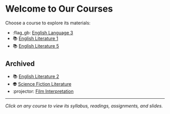 # Welcome to Our Courses

Choose a course to explore its materials:

- :flag_gb: [English Language 3](eng3/index.md)
- :books: [English Literature 1](lit1/index.md)
- :books: [English Literature 5](lit5/index.md)

## Archived

- :books: [English Literature 2](archived/lit2/index.md)
- :alien: [Science Fiction Literature](archived/sf/index.md)
- :projector: [Film Interpretation](archived/film/index.md)

---

*Click on any course to view its syllabus, readings, assignments, and slides.*

